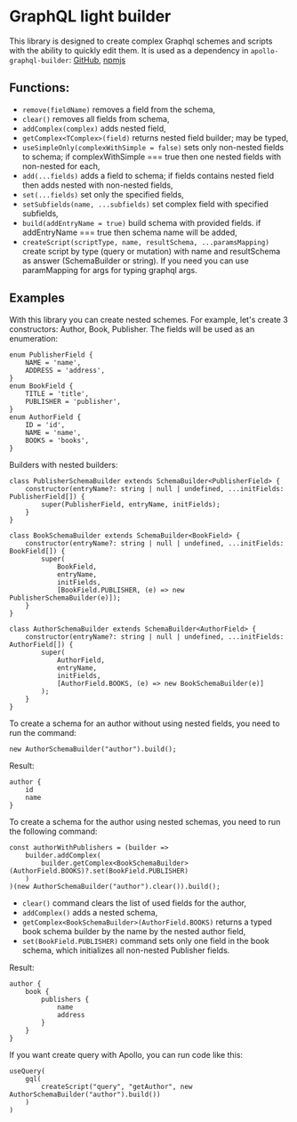 # GraphQL light builder

This library is designed to create complex Graphql schemes and scripts with the ability to quickly edit them.
It is used as a dependency in `apollo-graphql-builder`: [GitHub](https://github.com/scala-12/graphql-builder/tree/main/ts-apollo-graphql-builder), [npmjs](https://www.npmjs.com/package/apollo-graphql-builder)

## Functions:

- `remove(fieldName)` removes a field from the schema,
- `clear()` removes all fields from schema,
- `addComplex(complex)` adds nested field,
- `getComplex<TComplex>(field)` returns nested field builder; may be typed,
- `useSimpleOnly(complexWithSimple = false)` sets only non-nested fields to schema; if complexWithSimple === true then one nested fields with non-nested for each,
- `add(...fields)` adds a field to schema; if fields contains nested field then adds nested with non-nested fields,
- `set(...fields)` set only the specified fields,
- `setSubfields(name, ...subfields)` set complex field with specified subfields,
- `build(addEntryName = true)` build schema with provided fields. if addEntryName === true then schema name will be added,
- `createScript(scriptType, name, resultSchema, ...paramsMapping)` create script by type (query or mutation) with name and resultSchema as answer (SchemaBuilder or string). If you need you can use paramMapping for args for typing graphql args.

## Examples

With this library you can create nested schemes.
For example, let's create 3 constructors: Author, Book, Publisher.
The fields will be used as an enumeration:

    enum PublisherField {
        NAME = 'name',
        ADDRESS = 'address',
    }
    enum BookField {
        TITLE = 'title',
        PUBLISHER = 'publisher',
    }
    enum AuthorField {
        ID = 'id',
        NAME = 'name',
        BOOKS = 'books',
    }

Builders with nested builders:

    class PublisherSchemaBuilder extends SchemaBuilder<PublisherField> {
        constructor(entryName?: string | null | undefined, ...initFields: PublisherField[]) {
            super(PublisherField, entryName, initFields);
        }
    }

    class BookSchemaBuilder extends SchemaBuilder<BookField> {
        constructor(entryName?: string | null | undefined, ...initFields: BookField[]) {
            super(
                BookField,
                entryName,
                initFields,
                [BookField.PUBLISHER, (e) => new PublisherSchemaBuilder(e)]);
        }
    }

    class AuthorSchemaBuilder extends SchemaBuilder<AuthorField> {
        constructor(entryName?: string | null | undefined, ...initFields: AuthorField[]) {
            super(
                AuthorField,
                entryName,
                initFields,
                [AuthorField.BOOKS, (e) => new BookSchemaBuilder(e)]
            );
        }
    }

To create a schema for an author without using nested fields, you need to run the command:

    new AuthorSchemaBuilder("author").build();

Result:

    author {
        id
        name
    }

To create a schema for the author using nested schemas, you need to run the following command:

    const authorWithPublishers = (builder =>
        builder.addComplex(
            builder.getComplex<BookSchemaBuilder>(AuthorField.BOOKS)?.set(BookField.PUBLISHER)
        )
    )(new AuthorSchemaBuilder("author").clear()).build();

- `clear()` command clears the list of used fields for the author,
- `addComplex()` adds a nested schema,
- `getComplex<BookSchemaBuilder>(AuthorField.BOOKS)` returns a typed book schema builder by the name by the nested author field,
- `set(BookField.PUBLISHER)` command sets only one field in the book schema, which initializes all non-nested Publisher fields.

Result:

    author {
        book {
            publishers {
                name
                address
            }
        }
    }

If you want create query with Apollo, you can run code like this:

    useQuery(
        gql(
            createScript("query", "getAuthor", new AuthorSchemaBuilder("author").build())
        )
    )